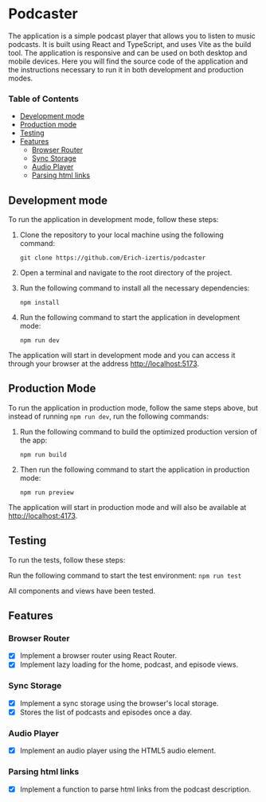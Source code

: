 # Podcaster
The application is a simple podcast player that allows you to listen to music podcasts. It is built using React and TypeScript, and uses Vite as the build tool. The application is responsive and can be used on both desktop and mobile devices.
Here you will find the source code of the application and the instructions necessary to run it in both development and production modes.

### Table of Contents
- [Development mode](#development-mode)
- [Production mode](#production-mode)
- [Testing](#testing)
- [Features](#features)
  - [Browser Router](#browser-router)
  - [Sync Storage](#sync-storage)
  - [Audio Player](#audio-player)
  - [Parsing html links](#parsing-html-links)

## Development mode

To run the application in development mode, follow these steps:

1. Clone the repository to your local machine using the following command:
    ```
    git clone https://github.com/Erich-izertis/podcaster
    ```

2. Open a terminal and navigate to the root directory of the project.

3. Run the following command to install all the necessary dependencies:
    ```
    npm install
    ```

4. Run the following command to start the application in development mode:
    ```
    npm run dev
    ```

The application will start in development mode and you can access it through your browser at the address [http://localhost:5173](http://localhost:5173).

## Production Mode

To run the application in production mode, follow the same steps above, but instead of running `npm run dev`, run the following commands:

1. Run the following command to build the optimized production version of the app:
    ```
    npm run build
    ```

2. Then run the following command to start the application in production mode:
    ```
    npm run preview
    ```

The application will start in production mode and will also be available at [http://localhost:4173](http://localhost:4173).

## Testing

To run the tests, follow these steps:

Run the following command to start the test environment:
    ```
    npm run test
    ```

All components and views have been tested.

## Features

### Browser Router
- [x] Implement a browser router using React Router.
- [X] Implement lazy loading for the home, podcast, and episode views.

### Sync Storage
- [x] Implement a sync storage using the browser's local storage.
- [X] Stores the list of podcasts and episodes once a day.

### Audio Player
- [x] Implement an audio player using the HTML5 audio element.

### Parsing html links
- [x] Implement a function to parse html links from the podcast description.

